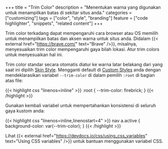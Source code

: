 +++
title = "Trim Color"
description = "Menentukan warna yang digunakan untuk menampilkan batas di sekitar situs anda."
categories = ["customizing"]
tags = ["color", "style", "branding"]
feature = ["code highlighter", "snippets", "related content"]
+++

Trim color terkadang dapat mempengaruhi cara browser atau OS memilih untuk menampilkan batas dan aksen warna untuk situs anda. Didalam {{< external href="https://brave.com/" text="Brave" />}}, misalnya, menyesuaikan trim color mempengaruhi gaya bilah lokasi. Atur trim colors untuk menyesuaikan hal ini.

Trim color standar secara otomatis diatur ke warna latar belakang dari yang saat ini dipilih [Skin Style](../skin-styles). Mengganti default di [Custom Styles](../custom-styles) anda dengan mendeklarasikan variabel `--trim-color` di dalam pemilih `:root` di bagian atas file:

{{< highlight css "linenos=inline" >}}
:root {
  --trim-color: firebrick;
}
{{< /highlight >}}

Gunakan kembali variabel untuk mempertahankan konsistensi di seluruh gaya kustom anda:

{{< highlight css "linenos=inline,linenostart=4" >}}
nav a.active {
  background-color: var(--trim-color);
}
{{< /highlight >}}

Lihat {{< external href="https://devdocs.io/css/using_css_variables" text="Using CSS variables" />}} untuk bantuan menggunakan variabel CSS.
